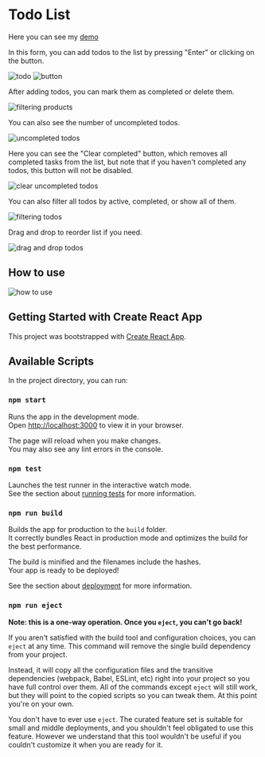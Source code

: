 # Todo List

Here you can see my [demo](https://vov4ukz53.github.io/frontend-challenge/)

In this form, you can add todos to the list by pressing "Enter" or clicking on the button.

![todo](https://i.ibb.co/3FQpx36/todo-form.jpg)
![button](https://i.ibb.co/c3kpvrs/add-button.jpg)

After adding todos, you can mark them as completed or delete them.

![filtering products](https://i.ibb.co/9pyFC7Q/check-remove-todo.jpg)

You can also see the number of uncompleted todos.

![uncompleted todos](https://i.ibb.co/yQ5hjgQ/uncompleted-todos.jpg)

Here you can see the "Clear completed" button, which removes all completed tasks from the list, but note that if you haven't completed any todos, this button will not be disabled.

![clear uncompleted todos](https://i.ibb.co/jk11SLy/clear-completed-todos.jpg)

You can also filter all todos by active, completed, or show all of them.

![filtering todos](https://i.ibb.co/CP0LbBC/filtering-todos.jpg)

Drag and drop to reorder list if you need.

![drag and drop todos](https://i.ibb.co/4Mz9hFC/drag-and-drop-todos.jpg)

## How to use
![how to use](https://i.ibb.co/FgGkkzz/Video-240801134204.gif)

## Getting Started with Create React App

This project was bootstrapped with [Create React App](https://github.com/facebook/create-react-app).

## Available Scripts

In the project directory, you can run:

### `npm start`

Runs the app in the development mode.\
Open [http://localhost:3000](http://localhost:3000) to view it in your browser.

The page will reload when you make changes.\
You may also see any lint errors in the console.

### `npm test`

Launches the test runner in the interactive watch mode.\
See the section about [running tests](https://facebook.github.io/create-react-app/docs/running-tests) for more information.

### `npm run build`

Builds the app for production to the `build` folder.\
It correctly bundles React in production mode and optimizes the build for the best performance.

The build is minified and the filenames include the hashes.\
Your app is ready to be deployed!

See the section about [deployment](https://facebook.github.io/create-react-app/docs/deployment) for more information.

### `npm run eject`

**Note: this is a one-way operation. Once you `eject`, you can't go back!**

If you aren't satisfied with the build tool and configuration choices, you can `eject` at any time. This command will remove the single build dependency from your project.

Instead, it will copy all the configuration files and the transitive dependencies (webpack, Babel, ESLint, etc) right into your project so you have full control over them. All of the commands except `eject` will still work, but they will point to the copied scripts so you can tweak them. At this point you're on your own.

You don't have to ever use `eject`. The curated feature set is suitable for small and middle deployments, and you shouldn't feel obligated to use this feature. However we understand that this tool wouldn't be useful if you couldn't customize it when you are ready for it.
